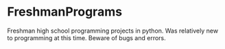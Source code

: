 # FreshmanPrograms
Freshman high school programming projects in python. Was relatively new to programming at this time. Beware of bugs and errors. 
